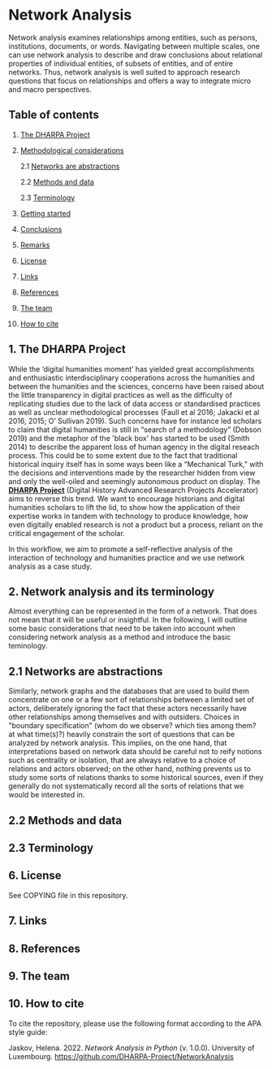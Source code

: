 # Network Analysis

Network analysis examines relationships among entities, such as persons, institutions, documents, or words. Navigating between multiple scales, one can use network analysis to describe and draw conclusions about relational properties of individual entities, of subsets of entities, and of entire networks. Thus, network analysis is well suited to approach research questions that focus on relationships and offers a way to integrate micro and macro perspectives.

## Table of contents

1. [The DHARPA Project](#1-the-dharpa-project)
2. [Methodological considerations](#2-methodological-considerations)

   2.1 [Networks are abstractions](#21-networks-are-abstractions)
   
   2.2 [Methods and data](#22-methods-and-data)

   2.3 [Terminology](#23-terminology)
  
3. [Getting started](#3-getting-started)
4. [Conclusions](#4-conclusions)
5.  [Remarks](#5-remarks)
6.  [License](#6-license)
7.  [Links](#7-links)
8.  [References](#8-references)
9.  [The team](#9-the-team)
10. [How to cite](#10-how-to-cite)

## 1. The DHARPA Project
While the ‘digital humanities moment’ has yielded great accomplishments and enthusiastic interdisciplinary cooperations across the humanities and between the humanities and the sciences, concerns have been raised about the little transparency in digital practices as well as the difficulty of replicating studies due to the lack of data access or standardised practices as well as unclear methodological processes (Faull et al 2016; Jakacki et al 2016, 2015; O’ Sullivan 2019). Such concerns have for instance led scholars to claim that digital humanities is still in “search of a methodology” (Dobson 2019) and the metaphor of the 'black box' has started to be used (Smith 2014) to describe the apparent loss of human agency in the digital reseach process. This could be to some extent due to the fact that traditional historical inquiry itself has in some ways been like a “Mechanical Turk,” with the decisions and interventions made by the researcher hidden from view and only the well-oiled and seemingly autonomous product on display. The [**DHARPA Project**](https://dharpa-project.github.io/) (Digital History Advanced Research Projects Accelerator) aims to reverse this trend. We want to encourage historians and digital humanities scholars to lift the lid, to show how the application of their expertise works in tandem with technology to produce knowledge, how even digitally enabled research is not a product but a process, reliant on the critical engagement of the scholar. 

In this workflow, we aim to promote a self-reflective analysis of the interaction of technology and humanities practice and we use network analysis as a case study.

## 2. Network analysis and its terminology

Almost everything can be represented in the form of a network. That does not mean that it will be useful or insightful. In the following, I will outline some basic considerations that need to be taken into account when considering network analysis as a method and introduce the basic teminology.

## 2.1 Networks are abstractions

Similarly, network graphs and the databases that are used to build them concentrate on one or a few sort of relationships between a limited set of actors, deliberately ignoring the fact that these actors necessarily have other relationships among themselves and with outsiders. Choices in "boundary specification" (whom do we observe? which ties among them? at what time(s)?) heavily constrain the sort of questions that can be analyzed by network analysis. This implies, on the one hand, that interpretations based on network data should be careful not to reify notions such as centrality or isolation, that are always relative to a choice of relations and actors observed; on the other hand, nothing prevents us to study some sorts of relations thanks to some historical sources, even if they generally do not systematically record all the sorts of relations that we would be interested in.

## 2.2 Methods and data

## 2.3 Terminology

## 6. License
See COPYING file in this repository.

## 7. Links

## 8. References

## 9. The team

## 10. How to cite
To cite the repository, please use the following format according to the APA style guide:

Jaskov, Helena. 2022. *Network Analysis in Python* (v. 1.0.0). University of Luxembourg. https://github.com/DHARPA-Project/NetworkAnalysis
